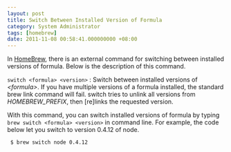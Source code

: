 ```yaml
---
layout: post
title: Switch Between Installed Version of Formula
category: System Administrator
tags: [homebrew]
date: 2011-11-08 00:58:41.000000000 +08:00
---
```

In [HomeBrew](http://mxcl.github.com/homebrew/), there is an external command
for switching between installed versions of formula.  Below is the description
of this command.

`switch <formula> <version>`
:   Switch between installed versions of <var>&lt;formula&gt;</var>.  If you
have multiple versions of a formula installed, the standard brew link command
will fail.  switch tries to unlink all versions from <var>HOMEBREW_PREFIX</var>,
then \[re\]links the requested version.

With this command, you can switch installed versions of formula by typing
`brew switch <formula> <version>` in command line.  For example, the code below
let you switch to version 0.4.12 of node.

     $ brew switch node 0.4.12
